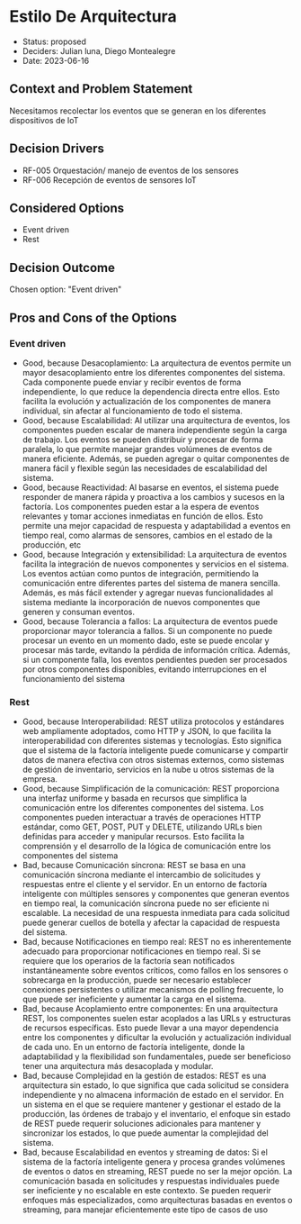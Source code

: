 # Estilo De Arquitectura

* Status: proposed
* Deciders: Julian luna, Diego Montealegre
* Date: 2023-06-16

## Context and Problem Statement

Necesitamos recolectar los eventos que se generan en los diferentes dispositivos de IoT

## Decision Drivers

* RF-005 Orquestación/ manejo de eventos de los sensores
* RF-006 Recepción de eventos de sensores IoT

## Considered Options

* Event driven
* Rest

## Decision Outcome

Chosen option: "Event driven"

## Pros and Cons of the Options

### Event driven

* Good, because Desacoplamiento: La arquitectura de eventos permite un mayor desacoplamiento entre los diferentes componentes del sistema. Cada componente puede enviar y recibir eventos de forma independiente, lo que reduce la dependencia directa entre ellos. Esto facilita la evolución y actualización de los componentes de manera individual, sin afectar al funcionamiento de todo el sistema.
* Good, because Escalabilidad: Al utilizar una arquitectura de eventos, los componentes pueden escalar de manera independiente según la carga de trabajo. Los eventos se pueden distribuir y procesar de forma paralela, lo que permite manejar grandes volúmenes de eventos de manera eficiente. Además, se pueden agregar o quitar componentes de manera fácil y flexible según las necesidades de escalabilidad del sistema.
* Good, because Reactividad: Al basarse en eventos, el sistema puede responder de manera rápida y proactiva a los cambios y sucesos en la factoría. Los componentes pueden estar a la espera de eventos relevantes y tomar acciones inmediatas en función de ellos. Esto permite una mejor capacidad de respuesta y adaptabilidad a eventos en tiempo real, como alarmas de sensores, cambios en el estado de la producción, etc
* Good, because Integración y extensibilidad: La arquitectura de eventos facilita la integración de nuevos componentes y servicios en el sistema. Los eventos actúan como puntos de integración, permitiendo la comunicación entre diferentes partes del sistema de manera sencilla. Además, es más fácil extender y agregar nuevas funcionalidades al sistema mediante la incorporación de nuevos componentes que generen y consuman eventos.
* Good, because Tolerancia a fallos: La arquitectura de eventos puede proporcionar mayor tolerancia a fallos. Si un componente no puede procesar un evento en un momento dado, este se puede encolar y procesar más tarde, evitando la pérdida de información crítica. Además, si un componente falla, los eventos pendientes pueden ser procesados por otros componentes disponibles, evitando interrupciones en el funcionamiento del sistema

### Rest

* Good, because Interoperabilidad: REST utiliza protocolos y estándares web ampliamente adoptados, como HTTP y JSON, lo que facilita la interoperabilidad con diferentes sistemas y tecnologías. Esto significa que el sistema de la factoría inteligente puede comunicarse y compartir datos de manera efectiva con otros sistemas externos, como sistemas de gestión de inventario, servicios en la nube u otros sistemas de la empresa.
* Good, because Simplificación de la comunicación: REST proporciona una interfaz uniforme y basada en recursos que simplifica la comunicación entre los diferentes componentes del sistema. Los componentes pueden interactuar a través de operaciones HTTP estándar, como GET, POST, PUT y DELETE, utilizando URLs bien definidas para acceder y manipular recursos. Esto facilita la comprensión y el desarrollo de la lógica de comunicación entre los componentes del sistema
* Bad, because Comunicación síncrona: REST se basa en una comunicación síncrona mediante el intercambio de solicitudes y respuestas entre el cliente y el servidor. En un entorno de factoría inteligente con múltiples sensores y componentes que generan eventos en tiempo real, la comunicación síncrona puede no ser eficiente ni escalable. La necesidad de una respuesta inmediata para cada solicitud puede generar cuellos de botella y afectar la capacidad de respuesta del sistema.
* Bad, because Notificaciones en tiempo real: REST no es inherentemente adecuado para proporcionar notificaciones en tiempo real. Si se requiere que los operarios de la factoría sean notificados instantáneamente sobre eventos críticos, como fallos en los sensores o sobrecarga en la producción, puede ser necesario establecer conexiones persistentes o utilizar mecanismos de polling frecuente, lo que puede ser ineficiente y aumentar la carga en el sistema.
* Bad, because Acoplamiento entre componentes: En una arquitectura REST, los componentes suelen estar acoplados a las URLs y estructuras de recursos específicas. Esto puede llevar a una mayor dependencia entre los componentes y dificultar la evolución y actualización individual de cada uno. En un entorno de factoría inteligente, donde la adaptabilidad y la flexibilidad son fundamentales, puede ser beneficioso tener una arquitectura más desacoplada y modular.
* Bad, because Complejidad en la gestión de estados: REST es una arquitectura sin estado, lo que significa que cada solicitud se considera independiente y no almacena información de estado en el servidor. En un sistema en el que se requiere mantener y gestionar el estado de la producción, las órdenes de trabajo y el inventario, el enfoque sin estado de REST puede requerir soluciones adicionales para mantener y sincronizar los estados, lo que puede aumentar la complejidad del sistema.
* Bad, because Escalabilidad en eventos y streaming de datos: Si el sistema de la factoría inteligente genera y procesa grandes volúmenes de eventos o datos en streaming, REST puede no ser la mejor opción. La comunicación basada en solicitudes y respuestas individuales puede ser ineficiente y no escalable en este contexto. Se pueden requerir enfoques más especializados, como arquitecturas basadas en eventos o streaming, para manejar eficientemente este tipo de casos de uso
